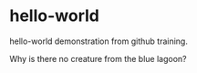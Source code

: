 # hello-world
hello-world demonstration from github training.

Why is there no creature from the blue lagoon? 
